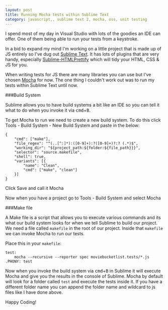 ```yaml
---
layout: post
title: Running Mocha tests within Sublime Text
category: javascript,, sublime text 2, mocha, oss, unit testing
---
```


I spend most of my day in Visual Studio with lots of the goodies an IDE can offer.  One of them being able to run your tests from a keystroke.

In a bid to expand my mind I'm working on a little project that is made up of JS entirely so I've dug out [Sublime Text][1]. It has lots of plugins that are very handy, especially [Sublime-HTMLPrettify][2] which will tidy your HTML, CSS & JS for you.

When writing tests for JS there are many libraries you can use but I've chosen [Mocha][3] for now.  The one thing I couldn't work out was to run my tests within Sublime Text until now.

###Build System

Sublime allows you to have build systems a bit like an IDE so you can tell it what to do when you invoke it via <kbd>cmd</kbd>+<kbd>B</kbd>.

To get Mocha to run we need to create a new build system. To do this click Tools - Build System - New Build System and paste in the below:

<!--excerpt-->

    {
        "cmd": ["make"],
        "file_regex": "^(..[^:]*):([0-9]+):?([0-9]+)?:? (.*)$",
        "working_dir": "${project_path:${folder:${file_path}}}",
        "selector": "source.makefile",
        "shell": true,
        "variants": [{
            "name": "Clean",
            "cmd": ["make", "clean"]
        }]
    }
    
Click Save and call it Mocha

Now when you have a project go to Tools - Build System and select Mocha

###Make file

A Make file is a script that allows you to execute various commands and its what our build system looks for when we tell Sublime to build our project. We need a file called `makefile` in the root of our project.  Inside that `makefile` we can invoke Mocha to run our tests.

Place this in your `makefile`:

    test:
        mocha --recursive --reporter spec moviebucketlist.tests/*.js
    .PHONY: test
    
Now when you invoke the build system via <kbd>cmd</kbd>+<kbd>B</kbd> in Sublime it will execute Mocha and give you the results in the console of Sublime.  Mocha by default will look for a folder called `test` and execute the tests inside it. If you have a different folder name you can append the folder name and wildcard to js files like I have done above.

Happy Coding!

[1]: http://sublimetext.com
[2]: https://github.com/victorporof/Sublime-HTMLPrettify
[3]: http://visionmedia.github.io/mocha/